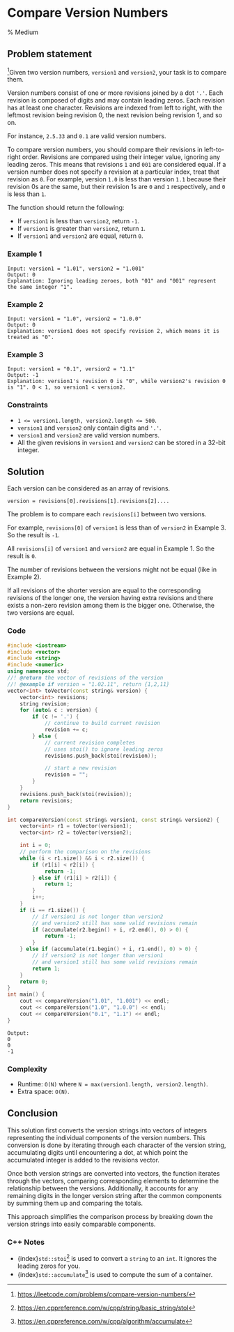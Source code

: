 # Compare Version Numbers
% Medium
## Problem statement
 
[^url]Given two version numbers, `version1` and `version2`, your task is to compare them.

Version numbers consist of one or more revisions joined by a dot `'.'`. Each revision is composed of digits and may contain leading zeros. Each revision has at least one character. Revisions are indexed from left to right, with the leftmost revision being revision 0, the next revision being revision 1, and so on.

For instance, `2.5.33` and `0.1` are valid version numbers.

To compare version numbers, you should compare their revisions in left-to-right order. Revisions are compared using their integer value, ignoring any leading zeros. This means that revisions `1` and `001` are considered equal. If a version number does not specify a revision at a particular index, treat that revision as `0`. For example, version `1.0` is less than version `1.1` because their revision 0s are the same, but their revision 1s are `0` and `1` respectively, and `0` is less than `1`.

The function should return the following:

* If `version1` is less than `version2`, return `-1`.
* If `version1` is greater than `version2`, return `1`.
* If `version1` and `version2` are equal, return `0`. 

[^url]: https://leetcode.com/problems/compare-version-numbers/
### Example 1
```text
Input: version1 = "1.01", version2 = "1.001"
Output: 0
Explanation: Ignoring leading zeroes, both "01" and "001" represent the same integer "1".
```

### Example 2
```text
Input: version1 = "1.0", version2 = "1.0.0"
Output: 0
Explanation: version1 does not specify revision 2, which means it is treated as "0".
```

### Example 3
```text
Input: version1 = "0.1", version2 = "1.1"
Output: -1
Explanation: version1's revision 0 is "0", while version2's revision 0 is "1". 0 < 1, so version1 < version2.
``` 

### Constraints

* `1 <= version1.length, version2.length <= 500`.
* `version1` and `version2` only contain digits and `'.'`.
* `version1` and `version2` are valid version numbers.
* All the given revisions in `version1` and `version2` can be stored in a 32-bit integer.

## Solution
Each version can be considered as an array of revisions.

```text
version = revisions[0].revisions[1].revisions[2]....
```
The problem is to compare each `revisions[i]` between two versions.

For example, `revisions[0]` of `version1` is less than of `version2` in Example 3. So the result is `-1`.

All `revisions[i]` of `version1` and `version2` are equal in Example 1. So the result is `0`.

The number of revisions between the versions might not be equal (like in Example 2). 

If all revisions of the shorter version are equal to the corresponding revisions of the longer one, the version having extra revisions and there exists a non-zero revision among them is the bigger one. Otherwise, the two versions are equal.

### Code

```cpp
#include <iostream>
#include <vector>
#include <string>
#include <numeric>
using namespace std;
//! @return the vector of revisions of the version 
//! @example if version = "1.02.11", return {1,2,11}
vector<int> toVector(const string& version) {
    vector<int> revisions;
    string revision;
    for (auto& c : version) {
        if (c != '.') {
            // continue to build current revision 
            revision += c;
        } else {
            // current revision completes
            // uses stoi() to ignore leading zeros
            revisions.push_back(stoi(revision));

            // start a new revision
            revision = "";
        }
    }
    revisions.push_back(stoi(revision));
    return revisions;
}

int compareVersion(const string& version1, const string& version2) { 
    vector<int> r1 = toVector(version1);    
    vector<int> r2 = toVector(version2);

    int i = 0;
    // perform the comparison on the revisions
    while (i < r1.size() && i < r2.size()) {
        if (r1[i] < r2[i]) {
            return -1;
        } else if (r1[i] > r2[i]) {
            return 1;
        }
        i++;
    }
    if (i == r1.size()) {
        // if version1 is not longer than version2
        // and version2 still has some valid revisions remain
        if (accumulate(r2.begin() + i, r2.end(), 0) > 0) {
            return -1;
        }
    } else if (accumulate(r1.begin() + i, r1.end(), 0) > 0) {
        // if version2 is not longer than version1
        // and version1 still has some valid revisions remain
        return 1;
    }
    return 0;
}
int main() {
    cout << compareVersion("1.01", "1.001") << endl;
    cout << compareVersion("1.0", "1.0.0") << endl;
    cout << compareVersion("0.1", "1.1") << endl;
}
```
```text
Output:
0
0
-1
```

### Complexity
* Runtime: `O(N)` where `N = max(version1.length, version2.length)`.
* Extra space: `O(N)`.

## Conclusion

This solution first converts the version strings into vectors of integers representing the individual components of the version numbers. This conversion is done by iterating through each character of the version string, accumulating digits until encountering a dot, at which point the accumulated integer is added to the revisions vector. 

Once both version strings are converted into vectors, the function iterates through the vectors, comparing corresponding elements to determine the relationship between the versions. Additionally, it accounts for any remaining digits in the longer version string after the common components by summing them up and comparing the totals. 

This approach simplifies the comparison process by breaking down the version strings into easily comparable components.

### C++ Notes
* {index}`std::stoi`[^stoiurl] is used to convert a `string` to an `int`. It ignores the leading zeros for you.
* {index}`std::accumulate`[^acuurl] is used to compute the sum of a container. 

[^stoiurl]: https://en.cppreference.com/w/cpp/string/basic_string/stol
[^acuurl]: https://en.cppreference.com/w/cpp/algorithm/accumulate